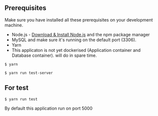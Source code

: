 ## Prerequisites
Make sure you have installed all these prerequisites on your development machine.
* Node.js - [Download & Install Node.js](http://www.nodejs.org/download/) and the npm package manager
* MySQL  and make sure it's running on the default port (3306).
* Yarn 
* This applicaton is not yet dockerised (Application container and Database container).
will do in spare time. 

```
$ yarn
```
```
$ yarn run test-server
```

## For test
```
$ yarn run test
```
By default this application run on port 5000